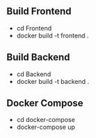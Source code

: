 

## Build Frontend
*  cd Frontend
*  docker build -t frontend .

## Build Backend
*  cd Backend
*  docker build -t backend .

## Docker Compose
* cd docker-compose
* docker-compose up